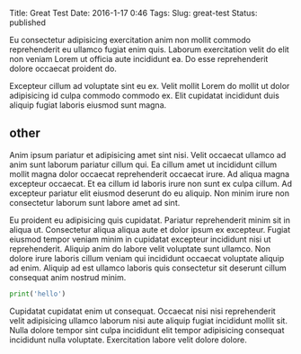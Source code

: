 Title: Great Test
Date: 2016-1-17 0:46
Tags:
Slug: great-test
Status: published


  <!-- No title  -->

Eu consectetur adipisicing exercitation anim non mollit commodo reprehenderit eu ullamco fugiat enim quis. Laborum exercitation velit do elit non veniam Lorem ut officia aute incididunt ea. Do esse reprehenderit dolore occaecat proident do.

Excepteur cillum ad voluptate sint eu ex. Velit mollit Lorem do mollit ut dolor adipisicing id culpa commodo commodo ex. Elit cupidatat incididunt duis aliquip fugiat laboris eiusmod sunt magna.


## other
Anim ipsum pariatur et adipisicing amet sint nisi. Velit occaecat ullamco ad anim sunt laborum pariatur cillum qui. Ea cillum amet ut incididunt cillum mollit magna dolor occaecat reprehenderit occaecat irure. Ad aliqua magna excepteur occaecat. Et ea cillum id laboris irure non sunt ex culpa cillum. Ad excepteur pariatur elit eiusmod deserunt do eu aliquip. Non minim irure non consectetur laborum sunt labore amet ad sint.

Eu proident eu adipisicing quis cupidatat. Pariatur reprehenderit minim sit in aliqua ut. Consectetur aliqua aliqua aute et dolor ipsum ex excepteur. Fugiat eiusmod tempor veniam minim in cupidatat excepteur incididunt nisi ut reprehenderit. Aliquip anim do labore velit voluptate sunt ullamco. Non dolore irure laboris cillum veniam qui incididunt occaecat voluptate aliquip ad enim. Aliquip ad est ullamco laboris quis consectetur sit deserunt cillum consequat anim nostrud minim.

```python
print('hello')
```

Cupidatat cupidatat enim ut consequat. Occaecat nisi nisi reprehenderit velit adipisicing ullamco laborum nisi aute aliquip fugiat incididunt mollit sit. Nulla dolore tempor sint culpa incididunt elit tempor adipisicing consequat incididunt nulla voluptate. Exercitation labore velit dolore dolore.
